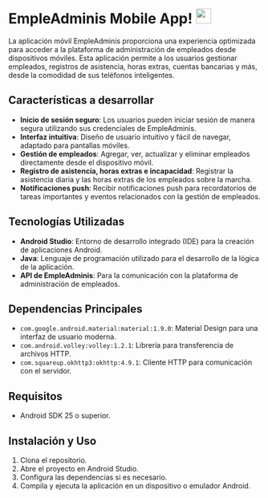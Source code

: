 # EmpleAdminis Mobile App! <img src="https://upload.wikimedia.org/wikipedia/commons/f/fc/Android_logo_%282014-2019%29.png" width="30" height="30"/>

La aplicación móvil EmpleAdminis proporciona una experiencia optimizada para acceder a la plataforma de administración de empleados desde dispositivos móviles. Esta aplicación permite a los usuarios gestionar empleados, registros de asistencia, horas extras, cuentas bancarias y más, desde la comodidad de sus teléfonos inteligentes.

## Características a desarrollar

- **Inicio de sesión seguro**: Los usuarios pueden iniciar sesión de manera segura utilizando sus credenciales de EmpleAdminis.
- **Interfaz intuitiva**: Diseño de usuario intuitivo y fácil de navegar, adaptado para pantallas móviles.
- **Gestión de empleados**: Agregar, ver, actualizar y eliminar empleados directamente desde el dispositivo móvil.
- **Registro de asistencia, horas extras e incapacidad**: Registrar la asistencia diaria y las horas extras de los empleados sobre la marcha.
- **Notificaciones push**: Recibir notificaciones push para recordatorios de tareas importantes y eventos relacionados con la gestión de empleados.

## Tecnologías Utilizadas

- **Android Studio**: Entorno de desarrollo integrado (IDE) para la creación de aplicaciones Android.
- **Java**: Lenguaje de programación utilizado para el desarrollo de la lógica de la aplicación.
- **API de EmpleAdminis**: Para la comunicación con la plataforma de administración de empleados.

## Dependencias Principales

- `com.google.android.material:material:1.9.0`: Material Design para una interfaz de usuario moderna.
- `com.android.volley:volley:1.2.1`: Librería para transferencia de archivos HTTP.
- `com.squareup.okhttp3:okhttp:4.9.1`: Cliente HTTP para comunicación con el servidor.

## Requisitos

- Android SDK 25 o superior.

## Instalación y Uso

1. Clona el repositorio.
2. Abre el proyecto en Android Studio.
3. Configura las dependencias si es necesario.
4. Compila y ejecuta la aplicación en un dispositivo o emulador Android.

